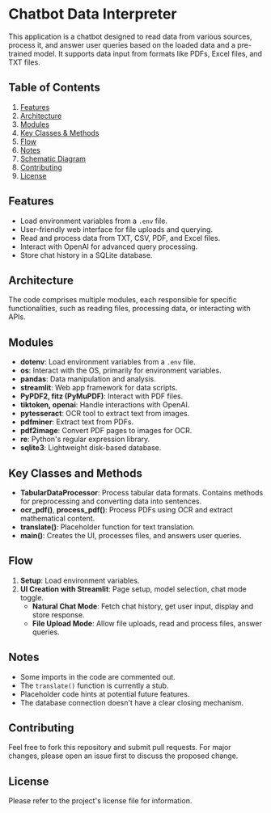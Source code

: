 # Chatbot Data Interpreter

This application is a chatbot designed to read data from various sources, process it, and answer user queries based on the loaded data and a pre-trained model. It supports data input from formats like PDFs, Excel files, and TXT files.

## Table of Contents

1. [Features](#features)
2. [Architecture](#architecture)
3. [Modules](#modules)
4. [Key Classes & Methods](#key-classes-and-methods)
5. [Flow](#flow)
6. [Notes](#notes)
7. [Schematic Diagram](#schematic-diagram)
8. [Contributing](#contributing)
9. [License](#license)

## Features

- Load environment variables from a `.env` file.
- User-friendly web interface for file uploads and querying.
- Read and process data from TXT, CSV, PDF, and Excel files.
- Interact with OpenAI for advanced query processing.
- Store chat history in a SQLite database.

## Architecture

The code comprises multiple modules, each responsible for specific functionalities, such as reading files, processing data, or interacting with APIs.

## Modules

- **dotenv**: Load environment variables from a `.env` file.
- **os**: Interact with the OS, primarily for environment variables.
- **pandas**: Data manipulation and analysis.
- **streamlit**: Web app framework for data scripts.
- **PyPDF2, fitz (PyMuPDF)**: Interact with PDF files.
- **tiktoken, openai**: Handle interactions with OpenAI.
- **pytesseract**: OCR tool to extract text from images.
- **pdfminer**: Extract text from PDFs.
- **pdf2image**: Convert PDF pages to images for OCR.
- **re**: Python's regular expression library.
- **sqlite3**: Lightweight disk-based database.

## Key Classes and Methods

- **TabularDataProcessor**: Process tabular data formats. Contains methods for preprocessing and converting data into sentences.
- **ocr_pdf()**, **process_pdf()**: Process PDFs using OCR and extract mathematical content.
- **translate()**: Placeholder function for text translation.
- **main()**: Creates the UI, processes files, and answers user queries.

## Flow

1. **Setup**: Load environment variables.
2. **UI Creation with Streamlit**: Page setup, model selection, chat mode toggle.
   - **Natural Chat Mode**: Fetch chat history, get user input, display and store response.
   - **File Upload Mode**: Allow file uploads, read and process files, answer queries.
  
## Notes

- Some imports in the code are commented out.
- The `translate()` function is currently a stub.
- Placeholder code hints at potential future features.
- The database connection doesn't have a clear closing mechanism.


## Contributing

Feel free to fork this repository and submit pull requests. For major changes, please open an issue first to discuss the proposed change.

## License

Please refer to the project's license file for information.

